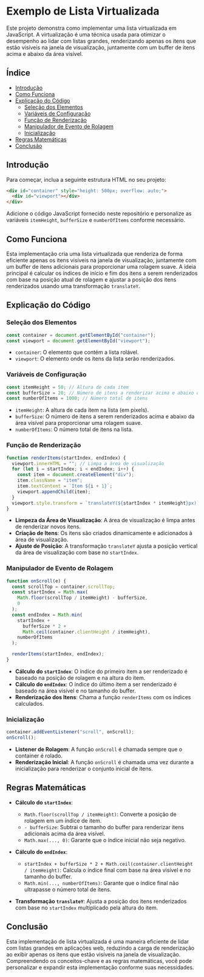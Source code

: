 # Exemplo de Lista Virtualizada

Este projeto demonstra como implementar uma lista virtualizada em JavaScript. A virtualização é uma técnica usada para otimizar o desempenho ao lidar com listas grandes, renderizando apenas os itens que estão visíveis na janela de visualização, juntamente com um buffer de itens acima e abaixo da área visível.

## Índice

- [Introdução](#introdução)
- [Como Funciona](#como-funciona)
- [Explicação do Código](#explicação-do-código)
  - [Seleção dos Elementos](#seleção-dos-elementos)
  - [Variáveis de Configuração](#variáveis-de-configuração)
  - [Função de Renderização](#função-de-renderização)
  - [Manipulador de Evento de Rolagem](#manipulador-de-evento-de-rolagem)
  - [Inicialização](#inicialização)
- [Regras Matemáticas](#regras-matemáticas)
- [Conclusão](#conclusão)

## Introdução

Para começar, inclua a seguinte estrutura HTML no seu projeto:

```html
<div id="container" style="height: 500px; overflow: auto;">
  <div id="viewport"></div>
</div>
```

Adicione o código JavaScript fornecido neste repositório e personalize as variáveis `itemHeight`, `bufferSize` e `numberOfItems` conforme necessário.

## Como Funciona

Esta implementação cria uma lista virtualizada que renderiza de forma eficiente apenas os itens visíveis na janela de visualização, juntamente com um buffer de itens adicionais para proporcionar uma rolagem suave. A ideia principal é calcular os índices de início e fim dos itens a serem renderizados com base na posição atual de rolagem e ajustar a posição dos itens renderizados usando uma transformação `translateY`.

## Explicação do Código

### Seleção dos Elementos

```javascript
const container = document.getElementById("container");
const viewport = document.getElementById("viewport");
```

- `container`: O elemento que contém a lista rolável.
- `viewport`: O elemento onde os itens da lista serão renderizados.

### Variáveis de Configuração

```javascript
const itemHeight = 50; // Altura de cada item
const bufferSize = 20; // Número de itens a renderizar acima e abaixo da área visível
const numberOfItems = 1000; // Número total de itens
```

- `itemHeight`: A altura de cada item na lista (em pixels).
- `bufferSize`: O número de itens a serem renderizados acima e abaixo da área visível para proporcionar uma rolagem suave.
- `numberOfItems`: O número total de itens na lista.

### Função de Renderização

```javascript
function renderItems(startIndex, endIndex) {
  viewport.innerHTML = ""; // Limpa a área de visualização
  for (let i = startIndex; i < endIndex; i++) {
    const item = document.createElement("div");
    item.className = "item";
    item.textContent = `Item ${i + 1}`;
    viewport.appendChild(item);
  }
  viewport.style.transform = `translateY(${startIndex * itemHeight}px)`;
}
```

- **Limpeza da Área de Visualização**: A área de visualização é limpa antes de renderizar novos itens.
- **Criação de Itens**: Os itens são criados dinamicamente e adicionados à área de visualização.
- **Ajuste de Posição**: A transformação `translateY` ajusta a posição vertical da área de visualização com base no `startIndex`.

### Manipulador de Evento de Rolagem

```javascript
function onScroll(e) {
  const scrollTop = container.scrollTop;
  const startIndex = Math.max(
    Math.floor(scrollTop / itemHeight) - bufferSize,
    0
  );
  const endIndex = Math.min(
    startIndex +
      bufferSize * 2 +
      Math.ceil(container.clientHeight / itemHeight),
    numberOfItems
  );

  renderItems(startIndex, endIndex);
}
```

- **Cálculo do `startIndex`**: O índice do primeiro item a ser renderizado é baseado na posição de rolagem e na altura do item.
- **Cálculo do `endIndex`**: O índice do último item a ser renderizado é baseado na área visível e no tamanho do buffer.
- **Renderização dos Itens**: Chama a função `renderItems` com os índices calculados.

### Inicialização

```javascript
container.addEventListener("scroll", onScroll);
onScroll();
```

- **Listener de Rolagem**: A função `onScroll` é chamada sempre que o container é rolado.
- **Renderização Inicial**: A função `onScroll` é chamada uma vez durante a inicialização para renderizar o conjunto inicial de itens.

## Regras Matemáticas

- **Cálculo do `startIndex`**:
  - `Math.floor(scrollTop / itemHeight)`: Converte a posição de rolagem em um índice de item.
  - `- bufferSize`: Subtrai o tamanho do buffer para renderizar itens adicionais acima da área visível.
  - `Math.max(..., 0)`: Garante que o índice inicial não seja negativo.
- **Cálculo do `endIndex`**:

  - `startIndex + bufferSize * 2 + Math.ceil(container.clientHeight / itemHeight)`: Calcula o índice final com base na área visível e no tamanho do buffer.
  - `Math.min(..., numberOfItems)`: Garante que o índice final não ultrapasse o número total de itens.

- **Transformação `translateY`**: Ajusta a posição dos itens renderizados com base no `startIndex` multiplicado pela altura do item.

## Conclusão

Esta implementação de lista virtualizada é uma maneira eficiente de lidar com listas grandes em aplicações web, reduzindo a carga de renderização ao exibir apenas os itens que estão visíveis na janela de visualização. Compreendendo os conceitos-chave e as regras matemáticas, você pode personalizar e expandir esta implementação conforme suas necessidades.
